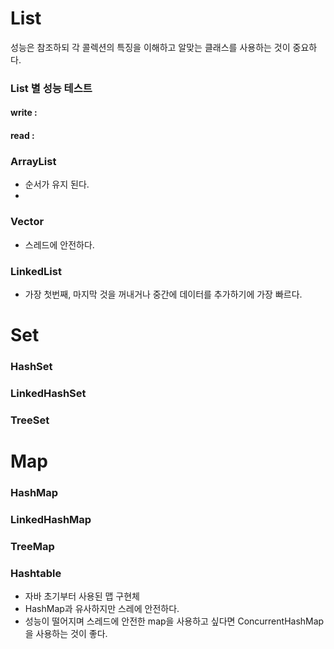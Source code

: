 # List
성능은 참조하되 각 콜렉션의 특징을 이해하고 알맞는 클래스를 사용하는 것이 중요하다.
### List 별 성능 테스트
#### write : 
#### read : 
### ArrayList
- 순서가 유지 된다.
- 
### Vector
- 스레드에 안전하다.
### LinkedList
- 가장 첫번째, 마지막 것을 꺼내거나 중간에 데이터를 추가하기에 가장 빠르다.

# Set
### HashSet
### LinkedHashSet
### TreeSet

# Map
### HashMap
### LinkedHashMap
### TreeMap
### Hashtable
- 자바 초기부터 사용된 맵 구현체
- HashMap과 유사하지만 스레에 안전하다.
- 성능이 떨어지며 스레드에 안전한 map을 사용하고 싶다면 ConcurrentHashMap을 사용하는 것이 좋다.